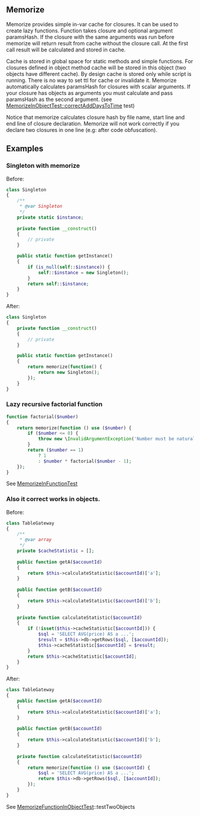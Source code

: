 Memorize
--------

Memorize provides simple in-var cache for closures. It can be used to create lazy functions. 
Function takes closure and optional argument paramsHash.
If the closure with the same arguments was run before memorize will return result from cache without the closure call. At the first call result will be calculated and stored in cache.

Cache is stored in global space for static methods and simple functions. For closures defined in object method cache will be stored in this object (two objects have different cache).
By design cache is stored only while script is running. There is no way to set ttl for cache or invalidate it.
Memorize automatically calculates paramsHash for closures with scalar arguments. If your closure has objects as arguments you must calculate and pass paramsHash as the second argument. (see [MemorizeInObjectTest::correctAddDaysToTime](tests/Memorize/MemorizeInObjectTest.php) test)

Notice that memorize calculates closure hash by file name, start line and end line of closure declaration. Memorize will not work correctly if you declare two closures in one line (e.g: after code obfuscation).

Examples
--------

### Singleton with memorize
Before:
```php
class Singleton
{
    /**
     * @var Singleton
     */
    private static $instance;
    
    private function __construct()
    {
        // private
    }

    public static function getInstance()
    {
        if (is_null(self::$instance)) {
            self::$instance = new Singleton();
        }
        return self::$instance;
    }
}
```
After:
```php
class Singleton
{
    private function __construct()
    {
        // private
    }

    public static function getInstance()
    {
        return memorize(function() {
            return new Singleton();
        });
    }
}
```

### Lazy recursive factorial function
```php
function factorial($number)
{
    return memorize(function () use ($number) {
        if ($number <= 0) {
            throw new \InvalidArgumentException('Number must be natural');
        }
        return ($number == 1)
            ? 1
            : $number * factorial($number - 1);
    });
}

```
See [MemorizeInFunctionTest](tests/Memorize/MemorizeInFunctionTest.php)

### Also it correct works in objects. 
Before:
```php
class TableGateway
{
    /**
     * @var array
     */ 
    private $cacheStatistic = [];
    
    public function getA($accountId)
    {
        return $this->calculateStatistic($accountId)['a'];
    }
    
    public function getB($accountId)
    {
        return $this->calculateStatistic($accountId)['b'];
    }
    
    private function calculateStatistic($accountId)
    {
        if (!isset($this->cacheStatistic[$accountId])) {
            $sql = 'SELECT AVG(price) AS a ...';
            $result = $this->db->getRows($sql, [$accountId]);
            $this->cacheStatistic[$accountId] = $result;
        }
        return $this->cacheStatistic[$accountId];
    }
}
```
After:
```php
class TableGateway
{
    public function getA($accountId)
    {
        return $this->calculateStatistic($accountId)['a'];
    }
    
    public function getB($accountId)
    {
        return $this->calculateStatistic($accountId)['b'];
    }
    
    private function calculateStatistic($accountId)
    {
        return memorize(function () use ($accountId) {
            $sql = 'SELECT AVG(price) AS a ...';
            return $this->db->getRows($sql, [$accountId]);
        });
    }
}

```
See [MemorizeFunctionInObjectTest](tests/Memorize/MemorizeInObjectTest.php)::testTwoObjects